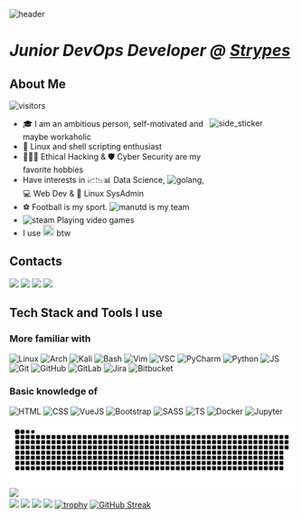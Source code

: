 ![header](https://capsule-render.vercel.app/api?text=Hello%20World!&animation=blinking&type=waving&fontAlign=75&fontAlignY=30&color=timeAuto)

# *Junior DevOps Developer @ [Strypes](https://strypes.eu/)*

## About Me 
![visitors](https://visitor-badge.laobi.icu/badge?page_id=k1lgor.k1lgor)

<img align="right" width=150px height=150px alt="side_sticker" src="https://media.giphy.com/media/VTtANKl0beDFQRLDTh/giphy.gif" />

- 🎓 I am an ambitious person, self-motivated and maybe workaholic
- 🐧 Linux and shell scripting enthusiast
- 👨🏻‍💻 Ethical Hacking & 🛡 Cyber Security are my favorite hobbies
- Have interests in 📈📉📊 Data Science, <img src="https://badges.aleen42.com/src/golang.svg" alt="golang">, 💻 Web Dev & 🤖 Linux SysAdmin
- ⚽ Football is my sport. <img src="https://badges.aleen42.com/src/manchester_united.svg" alt="manutd"> is my team
- <img src="https://badges.aleen42.com/src/steam.svg" alt="steam"> Playing video games
-  I use <img src="https://cdn0.iconfinder.com/data/icons/flat-round-system/512/archlinux-512.png" width="20px" height="20px"> btw 


## Contacts

<p align="left">
<a href="https://www.linkedin.com/in/plamen-ivanov-33a851226/" target="_blank"><img src="https://img.shields.io/badge/Plamen Ivanov-0077B5?style=for-the-badge&logo=linkedin&logoColor=white"/></a>
<a href="https://discord.com/users/325912532143570944" target="_blank"><img src="https://img.shields.io/badge/PLAMEN-5865F2?style=for-the-badge&logo=discord&logoColor=white"/></a>
<a href="https://plamens-portfolio.vercel.app/" target="_blank"><img src="https://img.shields.io/badge/My Portfolio-4d1c7c?style=for-the-badge&logo=vercel&logoColor=white"/></a>
<a href="mailto:plamen_iv@protonmail.com" target="_blank"><img src="https://img.shields.io/badge/plamen_iv@protonmail.com-8B89CC?style=for-the-badge&logo=protonmail&logoColor=white"/></a>

## Tech Stack and Tools I use
  
### More familiar with
![Linux](https://img.shields.io/badge/Linux-FCC624?style=for-the-badge&logo=linux&logoColor=black)
![Arch](https://img.shields.io/badge/Arch_Linux-1793D1?style=for-the-badge&logo=arch-linux&logoColor=white)
![Kali](https://img.shields.io/badge/Kali_Linux-557C94?style=for-the-badge&logo=kali-linux&logoColor=white)
![Bash](https://img.shields.io/badge/Shell_Script-121011?style=for-the-badge&logo=gnu-bash&logoColor=white)
![Vim](https://img.shields.io/badge/VIM-%2311AB00.svg?&style=for-the-badge&logo=vim&logoColor=white)
![VSC](https://img.shields.io/badge/Visual_Studio_Code-0078D4?style=for-the-badge&logo=visual%20studio%20code&logoColor=white)
![PyCharm](https://img.shields.io/badge/PyCharm-000000.svg?&style=for-the-badge&logo=PyCharm&logoColor=white)
![Python](https://img.shields.io/badge/Python-FFD43B?style=for-the-badge&logo=python&logoColor=blue)
![JS](https://img.shields.io/badge/JavaScript-323330?style=for-the-badge&logo=javascript&logoColor=F7DF1E)
![Git](https://img.shields.io/badge/GIT-E44C30?style=for-the-badge&logo=git&logoColor=white)
![GitHub](https://img.shields.io/badge/GitHub-100000?style=for-the-badge&logo=github&logoColor=white)
![GitLab](https://img.shields.io/badge/GitLab-330F63?style=for-the-badge&logo=gitlab&logoColor=white)
![Jira](https://img.shields.io/badge/Jira-0052CC?style=for-the-badge&logo=Jira&logoColor=white)
![Bitbucket](https://img.shields.io/badge/Bitbucket-0747a6?style=for-the-badge&logo=bitbucket&logoColor=white)
  
### Basic knowledge of
  
![HTML](https://img.shields.io/badge/HTML5-E34F26?style=for-the-badge&logo=html5&logoColor=white)
![CSS](https://img.shields.io/badge/CSS3-1572B6?style=for-the-badge&logo=css3&logoColor=white)
![VueJS](https://img.shields.io/badge/Vue.js-35495E?style=for-the-badge&logo=vuedotjs&logoColor=4FC08D)
![Bootstrap](https://img.shields.io/badge/Bootstrap-563D7C?style=for-the-badge&logo=bootstrap&logoColor=white)
![SASS](https://img.shields.io/badge/Sass-CC6699?style=for-the-badge&logo=sass&logoColor=white)
![TS](https://img.shields.io/badge/TypeScript-007ACC?style=for-the-badge&logo=typescript&logoColor=white)
![Docker](https://img.shields.io/badge/Docker-2CA5E0?style=for-the-badge&logo=docker&logoColor=white)
![Jupyter](https://img.shields.io/badge/Jupyter-F37626.svg?&style=for-the-badge&logo=Jupyter&logoColor=white)
  
![Snake animation](https://github.com/k1lgor/k1lgor/blob/output/github-contribution-grid-snake.svg)
![](https://github-profile-summary-cards.vercel.app/api/cards/profile-details?username=k1lgor&theme=dracula)  
![](https://github-profile-summary-cards.vercel.app/api/cards/repos-per-language?username=k1lgor&theme=dracula)
![](https://github-profile-summary-cards.vercel.app/api/cards/most-commit-language?username=k1lgor&theme=dracula)
![](https://github-profile-summary-cards.vercel.app/api/cards/stats?username=k1lgor&theme=dracula)
![](https://github-profile-summary-cards.vercel.app/api/cards/productive-time?username=k1lgor&theme=dracula)
[![trophy](https://github-profile-trophy.vercel.app/?username=k1lgor&row=1&theme=dracula)](https://github.com/ryo-ma/github-profile-trophy)
[![GitHub Streak](http://github-readme-streak-stats.herokuapp.com?user=k1lgor&theme=dracula&date_format=j%20M%5B%20Y%5D)](https://git.io/streak-stats)
